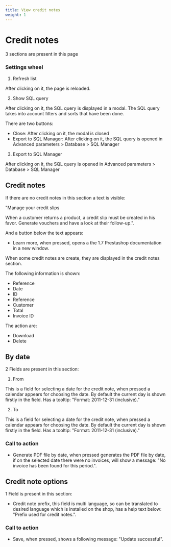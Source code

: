 ```yaml
---
title: View credit notes
weight: 1
---
```


# Credit notes

3 sections are present in this page

### Settings wheel

1) Refresh list

After clicking on it, the page is reloaded.

2) Show SQL query

After clicking on it, the SQL query is displayed in a modal. The SQL query takes into account filters and sorts that have been done.

There are two buttons:

- Close: After clicking on it, the modal is closed
- Export to SQL Manager: After clicking on it, the SQL query is opened in Advanced parameters > Database > SQL Manager

3) Export to SQL Manager

After clicking on it, the SQL query is opened in Advanced parameters > Database > SQL Manager

## Credit notes

If there are no credit notes in this section a text is visible:

"Manage your credit slips

When a customer returns a product, a credit slip must be created in his favor. Generate vouchers and have a look at their follow-up.".

And a button below the text appears:

 - Learn more, when pressed, opens a the 1.7 Prestashop documentation in a new window.

When some credit notes are create, they are displayed in the credit notes section.

The following information is shown:

 - Reference
 - Date
 - ID
 - Reference
 - Customer
 - Total
 - Invoice ID

The action are:

 - Download
 - Delete

## By date

2 Fields are present in this section:

1) From

This is a field for selecting a date for the credit note, when pressed a calendar appears for choosing the date. By default the current day is shown firstly in the field. Has a tooltip: "Format: 2011-12-31 (inclusive)."

2) To

This is a field for selecting a date for the credit note, when pressed a calendar appears for choosing the date. By default the current day is shown firstly in the field. Has a tooltip: "Format: 2011-12-31 (inclusive)."

### Call to action

 - Generate PDF file by date, when pressed generates the PDF file by date, if on the selected date there were no invoices, will show a message: "No invoice has been found for this period.".

## Credit note options

1 Field is present in this section:

 - Credit note prefix, this field is multi language, so can be translated to desired language which is installed on the shop, has a help text below: "Prefix used for credit notes.".

### Call to action

 - Save, when pressed, shows a following message: "Update successful".
